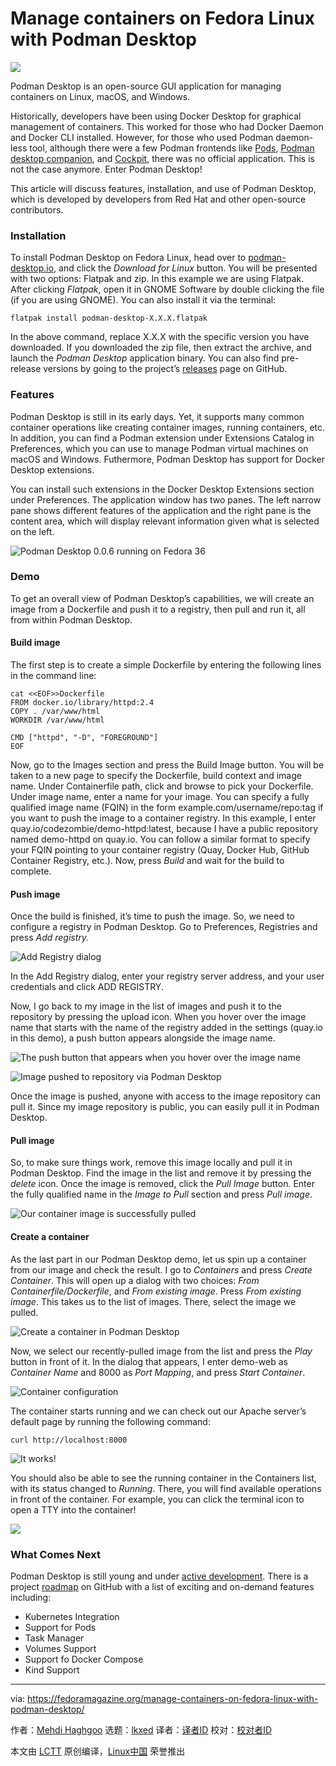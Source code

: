 [#]: subject: "Manage containers on Fedora Linux with Podman Desktop"
[#]: via: "https://fedoramagazine.org/manage-containers-on-fedora-linux-with-podman-desktop/"
[#]: author: "Mehdi Haghgoo https://fedoramagazine.org/author/powergame/"
[#]: collector: "lkxed"
[#]: translator: "geekpi"
[#]: reviewer: " "
[#]: publisher: " "
[#]: url: " "

Manage containers on Fedora Linux with Podman Desktop
======
![][1]

Podman Desktop is an open-source GUI application for managing containers on Linux, macOS, and Windows.

Historically, developers have been using Docker Desktop for graphical management of containers. This worked for those who had Docker Daemon and Docker CLI installed. However, for those who used Podman daemon-less tool, although there were a few Podman frontends like [Pods][2], [Podman desktop companion][3], and [Cockpit][4], there was no official application. This is not the case anymore. Enter Podman Desktop!

This article will discuss features, installation, and use of Podman Desktop, which is developed by developers from Red Hat and other open-source contributors.

### Installation

To install Podman Desktop on Fedora Linux, head over to [podman-desktop.io][5], and click the *Download for Linux* button. You will be presented with two options: Flatpak and zip. In this example we are using Flatpak. After clicking *Flatpak*, open it in GNOME Software by double clicking the file (if you are using GNOME). You can also install it via the terminal:

```
flatpak install podman-desktop-X.X.X.flatpak
```

In the above command, replace X.X.X with the specific version you have downloaded. If you downloaded the zip file, then extract the archive, and launch the *Podman Desktop* application binary. You can also find pre-release versions by going to the project’s [releases][6] page on GitHub.

### Features

Podman Desktop is still in its early days. Yet, it supports many common container operations like creating container images, running containers, etc. In addition, you can find a Podman extension under Extensions Catalog in Preferences, which you can use to manage Podman virtual machines on macOS and Windows.  Futhermore, Podman Desktop has support for Docker Desktop extensions.

You can install such extensions in the Docker Desktop Extensions section under Preferences.  The application window has two panes. The left narrow pane shows different features of the application and the right pane is the content area, which will display relevant information given what is selected on the left.

![Podman Desktop 0.0.6 running on Fedora 36][7]

### Demo

To get an overall view of Podman Desktop’s capabilities, we will create an image from a Dockerfile and push it to a registry, then pull and run it, all from within Podman Desktop.

#### Build image

The first step is to create a simple Dockerfile by entering the following lines in the command line:

```
cat <<EOF>>Dockerfile
FROM docker.io/library/httpd:2.4
COPY . /var/www/html 
WORKDIR /var/www/html 

CMD ["httpd", "-D", "FOREGROUND"]
EOF
```

Now, go to the Images section and press the Build Image button. You will be taken to a new page to specify the Dockerfile, build context and image name. Under Containerfile path, click and browse to pick your Dockerfile. Under image name, enter a name for your image. You can specify a fully qualified image name (FQIN) in the form example.com/username/repo:tag if you want to push the image to a container registry.  In this example, I enter quay.io/codezombie/demo-httpd:latest, because I have a public repository named demo-httpd on quay.io. You can follow a similar format to specify your FQIN pointing to your container registry (Quay, Docker Hub, GitHub Container Registry, etc.). Now, press *Build* and wait for the build to complete.

#### Push image

Once the build is finished, it’s time to push the image. So, we need to configure a registry in Podman Desktop. Go to Preferences, Registries and press *Add registry.*

![Add Registry dialog][8]

In the Add Registry dialog, enter your registry server address, and your user credentials and click ADD REGISTRY.

Now, I go back to my image in the list of images and push it to the repository by pressing the upload icon. When you hover over the image name that starts with the name of the registry added in the settings (quay.io in this demo), a push button appears alongside the image name.

![The push button that appears when you hover over the image name][9]

![Image pushed to repository via Podman Desktop][10]

Once the image is pushed, anyone with access to the image repository can pull it. Since my image repository is public, you can easily pull it in Podman Desktop.

#### Pull image

So, to make sure things work, remove this image locally and pull it in Podman Desktop. Find the image in the list and remove it by pressing the *delete* icon. Once the image is removed, click the *Pull Image* button. Enter the fully qualified name in the *Image to Pull* section and press *Pull image*.

![Our container image is successfully pulled][11]

#### Create a container

As the last part in our Podman Desktop demo, let us spin up a container from our image and check the result. I go to *Containers* and press *Create Container*. This will open up a dialog with two choices: *From Containerfile/Dockerfile*, and *From existing image*. Press *From existing image*. This takes us to the list of images. There, select the image we pulled.

![Create a container in Podman Desktop][12]

Now, we select our recently-pulled image from the list and press the *Play* button  in front of it. In the dialog that appears, I enter demo-web as *Container Name* and 8000 as *Port Mapping*, and press *Start Container*.

![Container configuration][13]

The container starts running and we can check out our Apache server’s default page by running the following command:

```
curl http://localhost:8000
```

![It works!][14]

You should also be able to see the running container in the Containers list, with its status changed to *Running*. There, you will find available operations in front of the container. For example, you can click the terminal icon to open a TTY into the container!

![][15]

### What Comes Next

Podman Desktop is still young and under [active development][16]. There is a project [roadmap][17] on GitHub with a list of exciting and on-demand features including:

* Kubernetes Integration
* Support for Pods
* Task Manager
* Volumes Support
* Support fo Docker Compose
* Kind Support

--------------------------------------------------------------------------------

via: https://fedoramagazine.org/manage-containers-on-fedora-linux-with-podman-desktop/

作者：[Mehdi Haghgoo][a]
选题：[lkxed][b]
译者：[译者ID](https://github.com/译者ID)
校对：[校对者ID](https://github.com/校对者ID)

本文由 [LCTT](https://github.com/LCTT/TranslateProject) 原创编译，[Linux中国](https://linux.cn/) 荣誉推出

[a]: https://fedoramagazine.org/author/powergame/
[b]: https://github.com/lkxed
[1]: https://fedoramagazine.org/wp-content/uploads/2022/09/podman-desktop-on-fedora-816x345.jpg
[2]: https://github.com/marhkb/pods
[3]: https://github.com/iongion/podman-desktop-companion
[4]: https://github.com/cockpit-project/cockpit/
[5]: https://podman-desktop.io/
[6]: https://github.com/containers/podman-desktop/releases/
[7]: https://fedoramagazine.org/wp-content/uploads/2022/08/pd.png
[8]: https://fedoramagazine.org/wp-content/uploads/2022/08/registry.png
[9]: https://fedoramagazine.org/wp-content/uploads/2022/08/image.png
[10]: https://fedoramagazine.org/wp-content/uploads/2022/08/Screenshot-from-2022-08-27-23-51-38.png
[11]: https://fedoramagazine.org/wp-content/uploads/2022/08/image-2.png
[12]: https://fedoramagazine.org/wp-content/uploads/2022/08/image-3.png
[13]: https://fedoramagazine.org/wp-content/uploads/2022/08/image-5.png
[14]: https://fedoramagazine.org/wp-content/uploads/2022/08/image-6.png
[15]: https://fedoramagazine.org/wp-content/uploads/2022/09/image-2-1024x393.png
[16]: https://github.com/containers/podman-desktop
[17]: https://github.com/orgs/containers/projects/2
